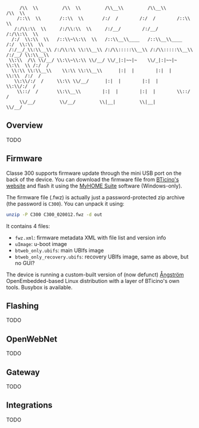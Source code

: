 ```
     /\\  \\         /\\  \\         /\\__\\         /\\__\\         /\\  \\
    /::\\  \\       /::\\  \\       /:/  /        /:/  /        /::\\  \\
   /:/\\:\\  \\     /:/\\:\\  \\     /:/__/        /:/__/        /:/\\:\\  \\
  /:/  \\:\\  \\   /::\\~\\:\\  \\   /::\\__\\____   /::\\__\\____   /:/  \\:\\  \\
 /:/__/_\\:\\__\\ /:/\\:\\ \\:\\__\\ /:/\\:::::\\__\\ /:/\\:::::\\__\\ /:/__/ \\:\\__\\
 \\:\\  /\\ \\/__/ \\:\\~\\:\\ \\/__/ \\/_|:|~~|~    \\/_|:|~~|~    \\:\\  \\ /:/  /
  \\:\\ \\:\\__\\    \\:\\ \\:\\__\\      |:|  |        |:|  |      \\:\\  /:/  /
   \\:\\/:/  /     \\:\\ \\/__/      |:|  |        |:|  |       \\:\\/:/  /
    \\::/  /       \\:\\__\\        |:|  |        |:|  |        \\::/  /
     \\/__/         \\/__/         \\|__|         \\|__|         \\/__/
```

## Overview
TODO

## Firmware
Classe 300 supports firmware update through the mini USB port on the back of the device. You can download the firmware file from [BTicino's website](https://www.homesystems-legrandgroup.com/) and flash it using the [MyHOME Suite](https://www.homesystems-legrandgroup.com/home?p_p_id=it_smc_bticino_homesystems_search_AutocompletesearchPortlet&p_p_lifecycle=0&p_p_state=normal&p_p_mode=view&_it_smc_bticino_homesystems_search_AutocompletesearchPortlet_journalArticleId=2493426&_it_smc_bticino_homesystems_search_AutocompletesearchPortlet_mvcPath=%2Fview_journal_article_content.jsp) software (Windows-only).

The firmware file (.fwz) is actually just a password-protected zip archive (the password is `C300`). You can unpack it using:

```sh
unzip -P C300 C300_020012.fwz -d out
```

It contains 4 files:
- `fwz.xml`: firmware metadata XML with file list and version info
- `uImage`: u-boot image
- `btweb_only.ubifs`: main UBIfs image
- `btweb_only_recovery.ubifs`: recovery UBIfs image, same as above, but no GUI?

The device is running a custom-built version of (now defunct) [Ångström](https://web.archive.org/web/20200815133137/http://angstrom-distribution.org/) OpenEmbedded-based Linux distribution with a layer of BTicino's own tools. Busybox is available.

## Flashing
TODO

## OpenWebNet
TODO

## Gateway
TODO

## Integrations
TODO
